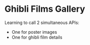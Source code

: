 # Ghibli Films Gallery
Learning to call 2 simultaneous APIs:
* One for poster images
* One for ghibli film details